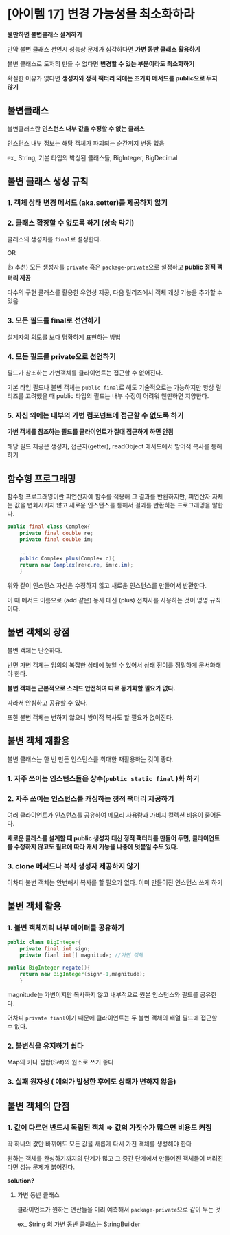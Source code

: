 # [아이템 17] 변경 가능성을 최소화하라

**웬만하면 불변클래스 설계하기**

만약 불변 클래스 선언시 성능상 문제가 심각하다면 **가변 동반 클래스 활용하기**

불변 클래스로 도저히 만들 수 없다면 **변경할 수 있는 부분이라도 최소화하기**

확실한 이유가 없다면 **생성자와 정적 팩터리 외에는 초기화 메서드를 public으로 두지 않기**

## 불변클래스

불변클래스란 **인스턴스 내부 값을 수정할 수 없는 클래스**

인스턴스 내부 정보는 해당 객체가 파괴되는 순간까지 변동 없음

ex_ String, 기본 타입의 박싱된 클래스들, BigInteger, BigDecimal

## 불변 클래스 생성 규칙

### 1. 객체 상태 변경 메서드 (aka.setter)를 제공하지 않기

### 2. 클래스 확장할 수 없도록 하기 (상속 막기)

클래스의 생성자를 `final`로 설정한다.

OR

👍 추천) 모든 생성자를 `private` 혹은 `package-private`으로 설정하고 **public 정적 팩터리 제공** 

다수의 구현 클래스를 활용한 유연성 제공, 다음 릴리즈에서 객체 캐싱 기능을 추가할 수 있음

### 3. 모든 필드를 final로 선언하기

설계자의 의도를 보다 명확하게 표현하는 방법

### 4. 모든 필드를 private으로 선언하기

필드가 참조하는 가변객체를 클라이언트는 접근할 수 없어진다.

기본 타입 필드나 불변 객체는 `public final`로 해도 기술적으로는 가능하지만 항상 릴리즈를 고려했을 때 public 타입의 필드는 내부 수정이 어려워 웬만하면 지양한다.

### 5. 자신 외에는 내부의 가변 컴포넌트에 접근할 수 없도록 하기

**가변 객체를 참조하는 필드를 클라이언트가 절대 접근하게 하면 안됨**

해당 필드 제공은 생성자, 접근자(getter), readObject 메서드에서 방어적 복사를 통해 하기

## 함수형 프로그래밍

함수형 프로그래밍이란 피연산자에 함수를 적용해 그 결과를 반환하지만, 피연산자 자체는 값을 변화시키지 않고 새로운 인스턴스를 통해서 결과를 반환하는 프로그래밍을 말한다. 

```java
public final class Complex{
	private final double re;
	private final double im;
	
	..
	public Complex plus(Complex c){
	return new Complex(re+c.re, im+c.im);
	}
```

위와 같이 인스턴스 자신은 수정하지 않고 새로운 인스턴스를 만들어서 반환한다.

이 때 메서드 이름으로 (add 같은) 동사 대신 (plus) 전치사를 사용하는 것이 명명 규칙이다.

## 불변 객체의 장점

불변 객체는 단순하다.

반면 가변 객체는 임의의 복잡한 상태에 놓일 수 있어서 상태 전이를 정밀하게 문서화해야 한다.

**불변 객체는 근본적으로 스레드 안전하여 따로 동기화할 필요가 없다.**

따라서 안심하고 공유할 수 있다.

또한 불변 객체는 변하지 않으니 방어적 복사도 할 필요가 없어진다. 

## 불변 객체 재활용

불변 클래스는 한 번 만든 인스턴스를 최대한 재활용하는 것이 좋다.

### 1. 자주 쓰이는 인스턴스들은 상수(`public static final` )화 하기

### 2. 자주 쓰이는 인스턴스를 캐싱하는 정적 팩터리 제공하기

여러 클라이언트가 인스턴스를 공유하여 메모리 사용량과 가비지 컬렉션 비용이 줄어든다.

**새로운 클래스를 설계할 때 public 생성자 대신 정적 팩터리를 만들어 두면, 클라이언트를 수정하지 않고도 필요에 따라 캐시 기능을 나중에 덧붙일 수도 있다.**

### 3. clone 메서드나 복사 생성자 제공하지 않기

어차피 불변 객체는 안변해서 복사를 할 필요가 없다. 이미 만들어진 인스턴스 쓰게 하기

## 불변 객체 활용

### 1. 불변 객체끼리 내부 데이터를 공유하기

```java
public class BigInteger{
	private final int sign;
	private fianl int[] magnitude; //가변 객체
	
public BigInteger negate(){
	return new BigInteger(sign*-1,magnitude);
	}
```

magnitude는 가변이지만 복사하지 않고 내부적으로 원본 인스턴스와 필드를 공유한다. 

어차피 `private fianl`이기 때문에 클라이언트는 두 불변 객체의 배열 필드에 접근할 수 없다.

### 2. 불변식을 유지하기 쉽다

Map의 키나 집합(Set)의 원소로 쓰기 좋다

### 3. 실패 원자성 ( 예외가 발생한 후에도 상태가 변하지 않음)

## 불변 객체의 단점

### 1. 값이 다르면 반드시 독립된 객체 ⇒ 값의 가짓수가 많으면 비용도 커짐

딱 하나의 값만 바뀌어도 모든 값을 새롭게 다시 가진 객체를 생성해야 한다

원하는 객체를 완성하기까지의 단계가 많고 그 중간 단계에서 만들어진 객체들이 버려진다면 성능 문제가 붉어진다.

**solution?**

1. 가변 동반 클래스 
    
    클라이언트가 원하는 연산들을 미리 예측해서 `package-private`으로 같이 두는 것
    
    ex_ String 의 가변 동반 클래스는 StringBuilder
